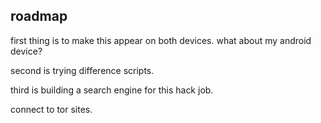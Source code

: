 
## roadmap
first thing is to make this appear on both devices. what about my android device?

second is trying difference scripts.

third is building a search engine for this hack job.

connect to tor sites.
